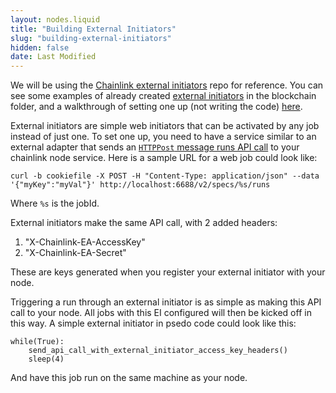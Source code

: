 ```yaml
---
layout: nodes.liquid
title: "Building External Initiators"
slug: "building-external-initiators"
hidden: false
date: Last Modified
---
```

We will be using the [Chainlink external initiators](https://github.com/smartcontractkit/external-initiator) repo for reference. You can see some examples of already created [external initiators](https://github.com/smartcontractkit/external-initiator/tree/master/blockchain) in the blockchain folder, and a walkthrough of setting one up (not writing the code) [here](https://www.youtube.com/watch?v=J8oJEp4qz5w).

External initiators are simple web initiators that can be activated by any job instead of just one. To set one up, you need to have a service similar to an external adapter that sends an [`HTTPPost` message runs API call](https://docs.chain.link/reference#runs) to your chainlink node service. Here is a sample URL for a web job could look like:

```
curl -b cookiefile -X POST -H "Content-Type: application/json" --data '{"myKey":"myVal"}' http://localhost:6688/v2/specs/%s/runs
```
Where `%s` is the jobId. 

External initiators make the same API call, with 2 added headers: 
1. "X-Chainlink-EA-AccessKey"
2. "X-Chainlink-EA-Secret"

These are keys generated when you register your external initiator with your node.

Triggering a run through an external initiator is as simple as making this API call to your node. All jobs with this EI configured will then be kicked off in this way. A simple external initiator in psedo code could look like this:


```
while(True):
    send_api_call_with_external_initiator_access_key_headers()
    sleep(4)
```

And have this job run on the same machine as your node.